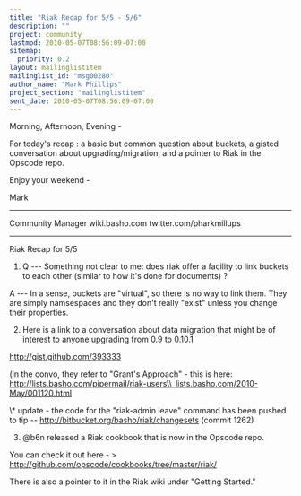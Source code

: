 ```yaml
---
title: "Riak Recap for 5/5 - 5/6"
description: ""
project: community
lastmod: 2010-05-07T08:56:09-07:00
sitemap:
  priority: 0.2
layout: mailinglistitem
mailinglist_id: "msg00280"
author_name: "Mark Phillips"
project_section: "mailinglistitem"
sent_date: 2010-05-07T08:56:09-07:00
---
```



Morning, Afternoon, Evening -

For today's recap : a basic but common question about buckets, a
gisted conversation about upgrading/migration, and a pointer to Riak
in the Opscode repo.

Enjoy your weekend -

Mark

----

Community Manager
wiki.basho.com
twitter.com/pharkmillups

-----

Riak Recap for 5/5

1) Q --- Something not clear to me: does riak offer a facility to
link buckets to each other (similar to how it's done for documents) ?

 A --- In a sense, buckets are "virtual", so there is no way to
link them. They are simply namsespaces and they don't really "exist"
unless you change their properties.


2) Here is a link to a conversation about data migration that might be
of interest to anyone upgrading from 0.9 to 0.10.1

http://gist.github.com/393333

(in the convo, they refer to "Grant's Approach" - this is here:
http://lists.basho.com/pipermail/riak-users\\_lists.basho.com/2010-May/001120.html

\\* update - the code for the "riak-admin leave" command has been pushed
to tip -- http://bitbucket.org/basho/riak/changesets (commit 1262)


3) @b6n released a Riak cookbook that is now in the Opscode repo.

You can check it out here - &gt;
http://github.com/opscode/cookbooks/tree/master/riak/

There is also a pointer to it in the Riak wiki under "Getting Started."

